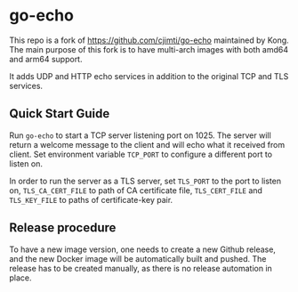 # go-echo

This repo is a fork of https://github.com/cjimti/go-echo maintained by Kong. The main purpose of this fork is to have multi-arch images with both amd64 and arm64 support.

It adds UDP and HTTP echo services in addition to the original TCP and TLS services.

## Quick Start Guide

Run `go-echo` to start a TCP server listening port on 1025. The server will return a welcome message to the client and will echo what it received from client. Set environment variable `TCP_PORT` to configure a different port to listen on.

In order to run the server as a TLS server, set `TLS_PORT` to the port to listen on, `TLS_CA_CERT_FILE` to path of CA certificate file, `TLS_CERT_FILE` and `TLS_KEY_FILE` to paths of certificate-key pair.

## Release procedure

To have a new image version, one needs to create a new Github release, and the new Docker image will be automatically built and pushed. The release has to be created manually, as there is no release automation in place.
